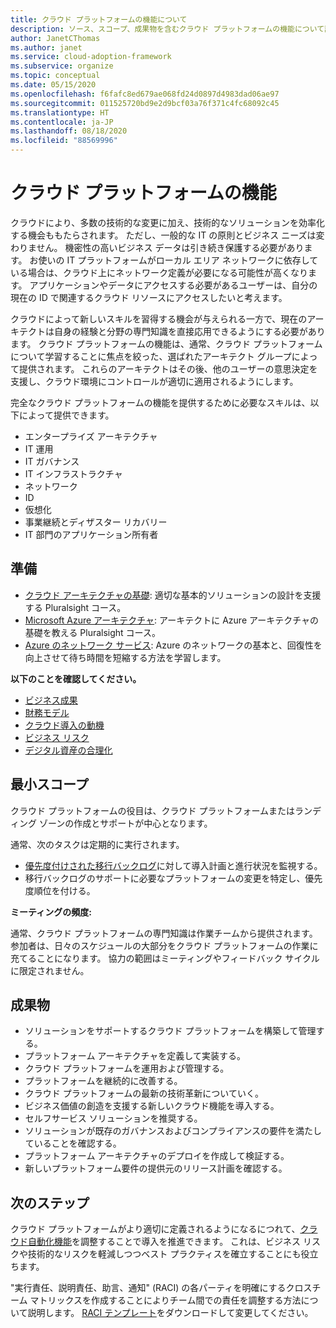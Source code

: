 ```yaml
---
title: クラウド プラットフォームの機能について
description: ソース、スコープ、成果物を含むクラウド プラットフォームの機能について説明します。
author: JanetCThomas
ms.author: janet
ms.service: cloud-adoption-framework
ms.subservice: organize
ms.topic: conceptual
ms.date: 05/15/2020
ms.openlocfilehash: f6fafc8ed679ae068fd24d0897d4983dad06ae97
ms.sourcegitcommit: 011525720bd9e2d9bcf03a76f371c4fc68092c45
ms.translationtype: HT
ms.contentlocale: ja-JP
ms.lasthandoff: 08/18/2020
ms.locfileid: "88569996"
---
```

# <a name="cloud-platform-functions"></a>クラウド プラットフォームの機能

クラウドにより、多数の技術的な変更に加え、技術的なソリューションを効率化する機会ももたらされます。 ただし、一般的な IT の原則とビジネス ニーズは変わりません。 機密性の高いビジネス データは引き続き保護する必要があります。 お使いの IT プラットフォームがローカル エリア ネットワークに依存している場合は、クラウド上にネットワーク定義が必要になる可能性が高くなります。 アプリケーションやデータにアクセスする必要があるユーザーは、自分の現在の ID で関連するクラウド リソースにアクセスしたいと考えます。

クラウドによって新しいスキルを習得する機会が与えられる一方で、現在のアーキテクトは自身の経験と分野の専門知識を直接応用できるようにする必要があります。 クラウド プラットフォームの機能は、通常、クラウド プラットフォームについて学習することに焦点を絞った、選ばれたアーキテクト グループによって提供されます。 これらのアーキテクトはその後、他のユーザーの意思決定を支援し、クラウド環境にコントロールが適切に適用されるようにします。

完全なクラウド プラットフォームの機能を提供するために必要なスキルは、以下によって提供できます。

- エンタープライズ アーキテクチャ
- IT 運用
- IT ガバナンス
- IT インフラストラクチャ
- ネットワーク
- ID
- 仮想化
- 事業継続とディザスター リカバリー
- IT 部門のアプリケーション所有者

## <a name="preparation"></a>準備

- [クラウド アーキテクチャの基礎](https://www.pluralsight.com/courses/cloud-architecture-foundations): 適切な基本的ソリューションの設計を支援する Pluralsight コース。
- [Microsoft Azure アーキテクチャ](https://www.pluralsight.com/courses/cloud-architecture-foundations): アーキテクトに Azure アーキテクチャの基礎を教える Pluralsight コース。
- [Azure のネットワーク サービス](/learn/modules/intro-to-azure-networking): Azure のネットワークの基本と、回復性を向上させて待ち時間を短縮する方法を学習します。

**以下のことを確認してください。**

- [ビジネス成果](../strategy/business-outcomes/index.md)
- [財務モデル](../strategy/financial-models.md)
- [クラウド導入の動機](../strategy/motivations.md)
- [ビジネス リスク](../govern/policy-compliance/risk-tolerance.md)
- [デジタル資産の合理化](../digital-estate/index.md)

## <a name="minimum-scope"></a>最小スコープ

クラウド プラットフォームの役目は、クラウド プラットフォームまたはランディング ゾーンの作成とサポートが中心となります。

通常、次のタスクは定期的に実行されます。

- [優先度付けされた移行バックログ](../migrate/migration-considerations/assess/release-iteration-backlog.md)に対して導入計画と進行状況を監視する。
- 移行バックログのサポートに必要なプラットフォームの変更を特定し、優先度順位を付ける。

**ミーティングの頻度:**

通常、クラウド プラットフォームの専門知識は作業チームから提供されます。 参加者は、日々のスケジュールの大部分をクラウド プラットフォームの作業に充てることになります。 協力の範囲はミーティングやフィードバック サイクルに限定されません。

## <a name="deliverables"></a>成果物

- ソリューションをサポートするクラウド プラットフォームを構築して管理する。
- プラットフォーム アーキテクチャを定義して実装する。
- クラウド プラットフォームを運用および管理する。
- プラットフォームを継続的に改善する。
- クラウド プラットフォームの最新の技術革新についていく。
- ビジネス価値の創造を支援する新しいクラウド機能を導入する。
- セルフサービス ソリューションを推奨する。
- ソリューションが既存のガバナンスおよびコンプライアンスの要件を満たしていることを確認する。
- プラットフォーム アーキテクチャのデプロイを作成して検証する。
- 新しいプラットフォーム要件の提供元のリリース計画を確認する。

## <a name="next-steps"></a>次のステップ

クラウド プラットフォームがより適切に定義されるようになるにつれて、[クラウド自動化機能](./cloud-automation.md)を調整することで導入を推進できます。 これは、ビジネス リスクや技術的なリスクを軽減しつつベスト プラクティスを確立することにも役立ちます。

"実行責任、説明責任、助言、通知" (RACI) の各パーティを明確にするクロスチーム マトリックスを作成することによりチーム間での責任を調整する方法について説明します。 [RACI テンプレート](https://raw.githubusercontent.com/microsoft/CloudAdoptionFramework/master/organize/raci-template.xlsx)をダウンロードして変更してください。

